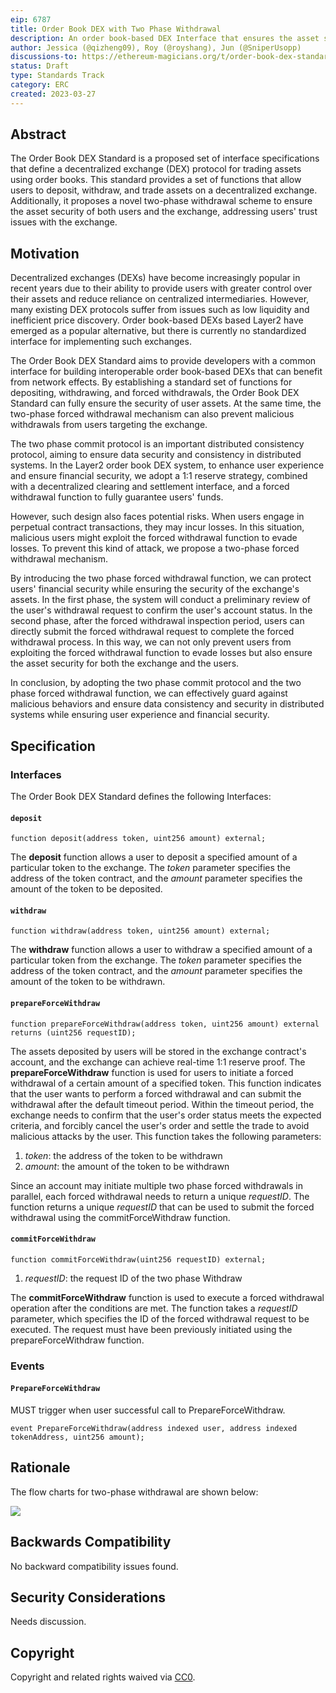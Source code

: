 ```yaml
---
eip: 6787
title: Order Book DEX with Two Phase Withdrawal
description: An order book-based DEX Interface that ensures the asset security of both users and the exchange
author: Jessica (@qizheng09), Roy (@royshang), Jun (@SniperUsopp)
discussions-to: https://ethereum-magicians.org/t/order-book-dex-standard/13573
status: Draft
type: Standards Track
category: ERC
created: 2023-03-27
---
```



## Abstract

The Order Book DEX Standard is a proposed set of interface specifications that define a decentralized exchange (DEX) protocol for trading assets using order books. This standard provides a set of functions that allow users to deposit, withdraw, and trade assets on a decentralized exchange. Additionally, it proposes a novel two-phase withdrawal scheme to ensure the asset security of both users and the exchange, addressing users' trust issues with the exchange.

## Motivation

Decentralized exchanges (DEXs) have become increasingly popular in recent years due to their ability to provide users with greater control over their assets and reduce reliance on centralized intermediaries. However, many existing DEX protocols suffer from issues such as low liquidity and inefficient price discovery. Order book-based DEXs based Layer2 have emerged as a popular alternative, but there is currently no standardized interface for implementing such exchanges.

The Order Book DEX Standard aims to provide developers with a common interface for building interoperable order book-based DEXs that can benefit from network effects. By establishing a standard set of functions for depositing, withdrawing, and forced withdrawals, the Order Book DEX Standard can fully ensure the security of user assets. At the same time, the two-phase forced withdrawal mechanism can also prevent malicious withdrawals from users targeting the exchange.

The two phase commit protocol is an important distributed consistency protocol, aiming to ensure data security and consistency in distributed systems. In the Layer2 order book DEX system, to enhance user experience and ensure financial security, we adopt a 1:1 reserve strategy, combined with a decentralized clearing and settlement interface, and a forced withdrawal function to fully guarantee users' funds.

However, such design also faces potential risks. When users engage in perpetual contract transactions, they may incur losses. In this situation, malicious users might exploit the forced withdrawal function to evade losses. To prevent this kind of attack, we propose a two-phase forced withdrawal mechanism.

By introducing the two phase forced withdrawal function, we can protect users' financial security while ensuring the security of the exchange's assets. In the first phase, the system will conduct a preliminary review of the user's withdrawal request to confirm the user's account status. In the second phase, after the forced withdrawal inspection period, users can directly submit the forced withdrawal request to complete the forced withdrawal process. In this way, we can not only prevent users from exploiting the forced withdrawal function to evade losses but also ensure the asset security for both the exchange and the users.

In conclusion, by adopting the two phase commit protocol and the two phase forced withdrawal function, we can effectively guard against malicious behaviors and ensure data consistency and security in distributed systems while ensuring user experience and financial security.

## Specification

### Interfaces

The Order Book DEX Standard defines the following Interfaces:

#### `deposit`

`function deposit(address token, uint256 amount) external;`

The **deposit** function allows a user to deposit a specified amount of a particular token to the exchange. The *token* parameter specifies the address of the token contract, and the *amount* parameter specifies the amount of the token to be deposited.

#### `withdraw`

`function withdraw(address token, uint256 amount) external;`

The **withdraw** function allows a user to withdraw a specified amount of a particular token from the exchange. The *token* parameter specifies the address of the token contract, and the *amount* parameter specifies the amount of the token to be withdrawn.

#### `prepareForceWithdraw`

`function prepareForceWithdraw(address token, uint256 amount) external returns (uint256 requestID);`

The assets deposited by users will be stored in the exchange contract's account, and the exchange can achieve real-time 1:1 reserve proof. The **prepareForceWithdraw** function is used for users to initiate a forced withdrawal of a certain amount of a specified token. This function indicates that the user wants to perform a forced withdrawal and can submit the withdrawal after the default timeout period. Within the timeout period, the exchange needs to confirm that the user's order status meets the expected criteria, and forcibly cancel the user's order and settle the trade to avoid malicious attacks by the user. This function takes the following parameters:

1. *token*: the address of the token to be withdrawn
2. *amount*: the amount of the token to be withdrawn

Since an account may initiate multiple two phase forced withdrawals in parallel, each forced withdrawal needs to return a unique *requestID*. The function returns a unique *requestID* that can be used to submit the forced withdrawal using the commitForceWithdraw function.

#### `commitForceWithdraw`

`function commitForceWithdraw(uint256 requestID) external;`

1. *requestID*: the request ID of the two phase Withdraw

The **commitForceWithdraw** function is used to execute a forced withdrawal operation after the conditions are met. The function takes a *requestID* parameter, which specifies the ID of the forced withdrawal request to be executed. The request must have been previously initiated using the prepareForceWithdraw function.

### Events

#### `PrepareForceWithdraw`

MUST trigger when user successful call to PrepareForceWithdraw.

`event PrepareForceWithdraw(address indexed user, address indexed tokenAddress, uint256 amount);`

## Rationale

The flow charts for two-phase withdrawal are shown below:

![](../assets/erc-6787/image1.png)

## Backwards Compatibility

No backward compatibility issues found.

## Security Considerations

Needs discussion.

## Copyright

Copyright and related rights waived via [CC0](../LICENSE.md).
